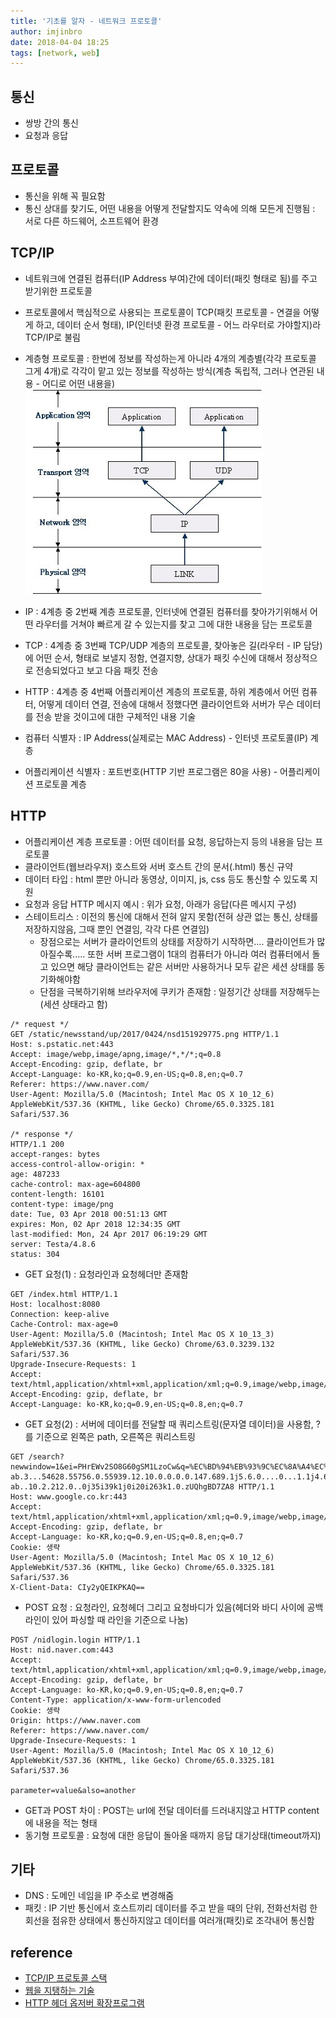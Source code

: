 ```yaml
---
title: '기초를 알자 - 네트워크 프로토콜'
author: imjinbro
date: 2018-04-04 18:25
tags: [network, web]
---  
```


## 통신
* 쌍방 간의 통신
* 요청과 응답
  
## 프로토콜
* 통신을 위해 꼭 필요함
* 통신 상대를 찾기도, 어떤 내용을 어떻게 전달할지도 약속에 의해 모든게 진행됨 : 서로 다른 하드웨어, 소프트웨어 환경
  
## TCP/IP
* 네트워크에 연결된 컴퓨터(IP Address 부여)간에 데이터(패킷 형태로 됨)를 주고 받기위한 프로토콜
* 프로토콜에서 핵심적으로 사용되는 프로토콜이 TCP(패킷 프로토콜 - 연결을 어떻게 하고, 데이터 순서 형태), IP(인터넷 환경 프로토콜 - 어느 라우터로 가야할지)라 TCP/IP로 불림
* 계층형 프로토콜 : 한번에 정보를 작성하는게 아니라 4개의 계층별(각각 프로토콜 그게 4개)로 각각이 맡고 있는 정보를 작성하는 방식(계층 독립적, 그러나 연관된 내용 - 어디로 어떤 내용을)  
![TCP/IP Stack](./files/tcp-ip-stack.jpg) 
  
* IP : 4계층 중 2번째 계층 프로토콜, 인터넷에 연결된 컴퓨터를 찾아가기위해서 어떤 라우터를 거쳐야 빠르게 갈 수 있는지를 찾고 그에 대한 내용을 담는 프로토콜
* TCP : 4계층 중 3번째 TCP/UDP 계층의 프로토콜, 찾아놓은 길(라우터 - IP 담당)에 어떤 순서, 형태로 보낼지 정함, 연결지향, 상대가 패킷 수신에 대해서 정상적으로 전송되었다고 보고 다음 패킷 전송
* HTTP : 4계층 중 4번째 어플리케이션 계층의 프로토콜, 하위 계층에서 어떤 컴퓨터, 어떻게 데이터 연결, 전송에 대해서 정했다면 클라이언트와 서버가 무슨 데이터를 전송 받을 것이고에 대한 구체적인 내용 기술
* 컴퓨터 식별자 : IP Address(실제로는 MAC Address) - 인터넷 프로토콜(IP) 계층
* 어플리케이션 식별자 : 포트번호(HTTP 기반 프로그램은 80을 사용) - 어플리케이션 프로토콜 계층
  
## HTTP
* 어플리케이션 계층 프로토콜 : 어떤 데이터를 요청, 응답하는지 등의 내용을 담는 프로토콜
* 클라이언트(웹브라우저) 호스트와 서버 호스트 간의 문서(.html) 통신 규약
* 데이터 타입 : html 뿐만 아니라 동영상, 이미지, js, css 등도 통신할 수 있도록 지원
* 요청과 응답 HTTP 메시지 예시 : 위가 요청, 아래가 응답(다른 메시지 구성)
* 스테이트리스 : 이전의 통신에 대해서 전혀 알지 못함(전혀 상관 없는 통신, 상태를 저장하지않음, 그때 뿐인 연결임, 각각 다른 연결임)
  * 장점으로는 서버가 클라이언트의 상태를 저장하기 시작하면.... 클라이언트가 많아질수록..... 또한 서버 프로그램이 1대의 컴퓨터가 아니라 여러 컴퓨터에서 돌고 있으면 해당 클라이언트는 같은 서버만 사용하거나 모두 같은 세션 상태를 동기화해야함
  * 단점을 극복하기위해 브라우저에 쿠키가 존재함 : 일정기간 상태를 저장해두는(세션 상태라고 함)

  
~~~
/* request */
GET /static/newsstand/up/2017/0424/nsd151929775.png HTTP/1.1
Host: s.pstatic.net:443
Accept: image/webp,image/apng,image/*,*/*;q=0.8
Accept-Encoding: gzip, deflate, br
Accept-Language: ko-KR,ko;q=0.9,en-US;q=0.8,en;q=0.7
Referer: https://www.naver.com/
User-Agent: Mozilla/5.0 (Macintosh; Intel Mac OS X 10_12_6) AppleWebKit/537.36 (KHTML, like Gecko) Chrome/65.0.3325.181 Safari/537.36

/* response */
HTTP/1.1 200
accept-ranges: bytes
access-control-allow-origin: *
age: 487233
cache-control: max-age=604800
content-length: 16101
content-type: image/png
date: Tue, 03 Apr 2018 00:51:13 GMT
expires: Mon, 02 Apr 2018 12:34:35 GMT
last-modified: Mon, 24 Apr 2017 06:19:29 GMT
server: Testa/4.8.6
status: 304
~~~
  
* GET 요청(1) : 요청라인과 요청헤더만 존재함
  
~~~
GET /index.html HTTP/1.1
Host: localhost:8080
Connection: keep-alive
Cache-Control: max-age=0
User-Agent: Mozilla/5.0 (Macintosh; Intel Mac OS X 10_13_3) AppleWebKit/537.36 (KHTML, like Gecko) Chrome/63.0.3239.132 Safari/537.36
Upgrade-Insecure-Requests: 1
Accept: text/html,application/xhtml+xml,application/xml;q=0.9,image/webp,image/apng,*/*;q=0.8
Accept-Encoding: gzip, deflate, br
Accept-Language: ko-KR,ko;q=0.9,en-US;q=0.8,en;q=0.7
~~~
  
* GET 요청(2) : 서버에 데이터를 전달할 때 쿼리스트링(문자열 데이터)을 사용함, ?를 기준으로 왼쪽은 path, 오른쪽은 쿼리스트링
  
~~~
GET /search?newwindow=1&ei=PHrEWv2SO8G60gSM1LzoCw&q=%EC%BD%94%EB%93%9C%EC%8A%A4%EC%BF%BC%EB%93%9C&oq=%EC%BD%94%EB%93%9C%EC%8A%A4%EC%BF%BC%EB%93%9C&gs_l=psy-ab.3...54628.55756.0.55939.12.10.0.0.0.0.147.689.1j5.6.0....0...1.1j4.64.psy-ab..10.2.212.0..0j35i39k1j0i20i263k1.0.zUQhgBD7ZA8 HTTP/1.1
Host: www.google.co.kr:443
Accept: text/html,application/xhtml+xml,application/xml;q=0.9,image/webp,image/apng,*/*;q=0.8
Accept-Encoding: gzip, deflate, br
Accept-Language: ko-KR,ko;q=0.9,en-US;q=0.8,en;q=0.7
Cookie: 생략
User-Agent: Mozilla/5.0 (Macintosh; Intel Mac OS X 10_12_6) AppleWebKit/537.36 (KHTML, like Gecko) Chrome/65.0.3325.181 Safari/537.36
X-Client-Data: CIy2yQEIKPKAQ==
~~~
  
* POST 요청 : 요청라인, 요청헤더 그리고 요청바디가 있음(헤더와 바디 사이에 공백라인이 있어 파싱할 때 라인을 기준으로 나눔)
  
~~~
POST /nidlogin.login HTTP/1.1
Host: nid.naver.com:443
Accept: text/html,application/xhtml+xml,application/xml;q=0.9,image/webp,image/apng,*/*;q=0.8
Accept-Encoding: gzip, deflate, br
Accept-Language: ko-KR,ko;q=0.9,en-US;q=0.8,en;q=0.7
Content-Type: application/x-www-form-urlencoded
Cookie: 생략
Origin: https://www.naver.com
Referer: https://www.naver.com/
Upgrade-Insecure-Requests: 1
User-Agent: Mozilla/5.0 (Macintosh; Intel Mac OS X 10_12_6) AppleWebKit/537.36 (KHTML, like Gecko) Chrome/65.0.3325.181 Safari/537.36

parameter=value&also=another
~~~
* GET과 POST 차이 : POST는 url에 전달 데이터를 드러내지않고 HTTP content에 내용을 적는 형태
* 동기형 프로토콜 : 요청에 대한 응답이 돌아올 때까지 응답 대기상태(timeout까지)
  
## 기타 
* DNS : 도메인 네임을 IP 주소로 변경해줌
* 패킷 : IP 기반 통신에서 호스트끼리 데이터를 주고 받을 때의 단위, 전화선처럼 한 회선을 점유한 상태에서 통신하지않고 데이터를 여러개(패킷)로 조각내어 통신함
  
## reference
* [TCP/IP 프로토콜 스택](https://www.youtube.com/watch?v=S55YV8fWbpU)
* [웹을 지탱하는 기술](http://www.yes24.com/24/goods/5170353)
* [HTTP 헤더 옵저버 확장프로그램](https://chrome.google.com/webstore/search/http?hl=ko&_category=extensions)

